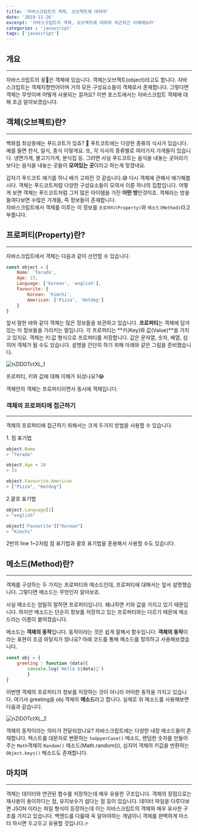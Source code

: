 ```yaml
---
title: '자바스크립트의 객체, 오브젝트에 대하여'
date: '2019-11-26'
excerpt: '자바스크립트의 객체, 오브젝트에 대하여 차근차근 이해해보자'
categories : 'javascript'
tags: ['javascript']
---
```


## 개요
---
자바스크립트의 꽃🌸은 객체에 있습니다. 객체는오브젝트(object)라고도 합니다. 자바스크립트는 객체지향언어이며 거의 모든 구성요소들이 객체로서 존재합니다. 그렇다면 객체는 무엇이며 어떻게 사용되는 걸까요? 이번 포스트에서는 자바스크립트 객체에 대해 조금 알아보겠습니다.

## 객체(오브젝트)란?
---
백화점 최상층에는 푸드코트가 있죠? 🍕 푸트코트에는 다양한 종류의 식사가 있습니다. 예를 들면 한식, 일식, 중식 이렇게요. 또, 각 식사의 종류별로 여러가지 가게들이 있습니다. 냉면가게, 불고기가게, 분식집 등. 그러면 사실 푸드코트는 음식을 내놓는 곳이라기보다는 음식을 내놓는 곳들이 **모여있는 곳**이라고 하는게 맞겠네요.

갑자기 푸드코트 얘기를 하니 배가 고파진 것 같습니다.😅 다시 객체에 관해서 얘기해봅시다. 객체는 푸드코트처럼 다양한 구성요소들이 모여서 이룬 하나의 집합입니다. 어떻게 보면 객체는 푸드코트처럼 그저 많은 아이템을 가진 **어떤 방**인것이죠. 객체라는 방을 들여다보면 수많은 가게들, 즉 정보들이 존재합니다.<br> 자바스크립트에서 객체를 이루는 이 정보를 `프로퍼티(Property)`와 `메소드(Method)`라고 부릅니다.

## 프로퍼티(Property)란?
---
자바스크립트에서 객체는 다음과 같이 선언할 수 있습니다.

~~~javascript
const object = {
    Name: 'Terada',
    Age: 23,
    Language: ['korean', 'english'],
    Favourite: {
        Korean: 'Kimchi',
        American: ['Pizza', 'Hotdog']
    }    
}
~~~

앞서 말한 바와 같이 객체는 많은 정보들을 보관하고 있습니다. **프로퍼티**는 객체에 담겨있는 이 정보들을 가리키는 말입니다. 각 프로퍼티는 **키(Key)와 값(Value)**을 가지고 있지요. 객체는 키:값 형식으로 프로퍼티를 저장합니다. 값은 문자열, 숫자, 배열, 심지어 객체가 될 수도 있습니다. 설명을 간단히 하기 위해 아래와 같은 그림을 준비했습니다.

![nZlDOTctXL_1](https://raw.githubusercontent.com/TERADA-DANTE/TERADA-DANTE.github.io/master/_images/post/React/nZlDOTctXL_1.png)

프로퍼티, 키와 값에 대해 이해가 되셨나요?😂 

<div class='alert alert-info'>
객체안의 객체는 프로퍼티이면서 동시에 객체입니다. 
</div>

### 객체의 프로퍼티에 접근하기
---
객체의 프로퍼티에 접근하기 위해서는 크게 두가지 방법을 사용할 수 있습니다.

1\. 점 표기법
~~~javascript
object.Name
> "Terada"

object.Age + 10
> 33

object.Favourite.American
> ["Pizza", "Hotdog"]


~~~

2\.괄호 표기법
~~~javascript
object.Language[1]
> "english"

object['Favourite']["Korean"]
> "Kimchi"
~~~

<div class='alert alert-info'>
2번의 line 1~2처럼 점 표기법과 괄호 표기법을 혼용해서 사용할 수도 있습니다.
</div>

## 메소드(Method)란?
---
객체를 구성하는 두 가지는 프로퍼티와 메소드인데, 프로퍼티에 대해서는 앞서 설명했습니다. 그렇다면 메소드는 무엇인지 알아보죠.

사실 메소드는 엄밀히 말하면 프로퍼티입니다. 왜냐하면 키와 값을 가지고 있기 때문입니다. 하지만 메소드는 단순히 정보를 저장하고 있는 프로퍼티와는 다르기 때문에 메소드라는 이름이 붙여졌습니다. 

메소드는 **객체의 동작**입니다. 동작이라는 것은 쉽게 말해서 함수입니다. **객체의 동작**이라는 표현이 조금 와닿지가 않나요? 아래 코드를 통해 메소드를 정의하고 사용해보겠습니다.

~~~javascript
const obj = {
    greeting : function (data){
        console.log(`Hello ${data}🚀`)
        }
}
~~~

이번엔 객체의 프로퍼티가 정보를 저장하는 것이 아니라 어떠한 동작을 가지고 있습니다. 여기서 greeting을 obj 객체의 **메소드**라고 합니다. 실제로 위 메소드를 사용해보면 다음과 같습니다.

![nZlDOTctXL_2](https://raw.githubusercontent.com/TERADA-DANTE/TERADA-DANTE.github.io/master/_images/post/Javascript/nZlDOTctXL_2.png)

객체의 동작이라는 의미가 전달되었나요? 자바스크립트에는 다양한 내장 메소드들이 존재합니다. 텍스트를 대문자로 변환하는 `toUpperCase()` 메소드, 랜덤한 숫자를 만들어주는 `Math`객체의 `Random()` 메소드(Math.random()), 심지어 객체의 키값을 반환하는 `Object.keys()` 메소드도 존재합니다.

## 마치며
---
객체는 데이터와 연관된 함수를 저장하는데 매우 유용한 구조입니다. 객체의 장점으로는 재사용이 용이하다는 점, 유지보수가 쉽다는 점 등이 있습니다. 데이터 파일을 다루다보면 JSON 이라는 파일 형식이 등장하는데 이는 자바스크립트의 객체와 매우 유사한 구조를 가지고 있습니다. 백엔드를 다룰때 꼭 알아야하는 개념이니 객체를 완벽하게 마스터 하시면 두고두고 유용할 것입니다.🔥
<!-- Main content-->

<!-- Javascript -->

<!-- Javascript -->

<!-- CSS -->

<!-- CSS -->
